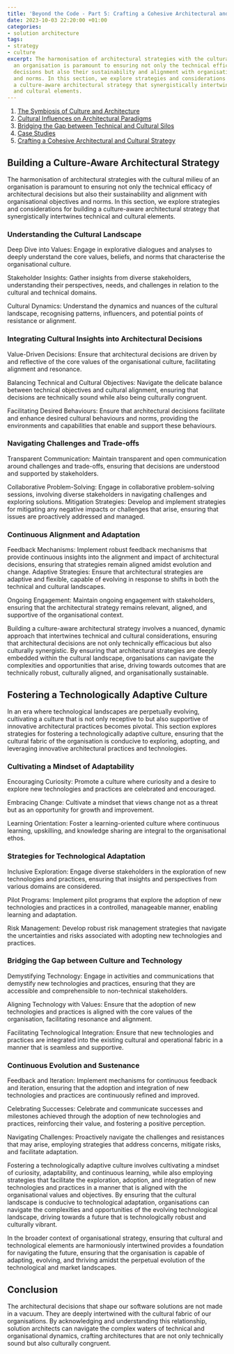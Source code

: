 ```yaml
---
title: 'Beyond the Code - Part 5: Crafting a Cohesive Architectural and Cultural Strategy'
date: 2023-10-03 22:20:00 +01:00
categories:
- solution architecture
tags:
- strategy
- culture
excerpt: The harmonisation of architectural strategies with the cultural milieu of
  an organisation is paramount to ensuring not only the technical efficacy of architectural
  decisions but also their sustainability and alignment with organisational objectives
  and norms. In this section, we explore strategies and considerations for building
  a culture-aware architectural strategy that synergistically intertwines technical
  and cultural elements.
---
```


1. [The Symbiosis of Culture and Architecture](https://lord.technology/2023/10/03/beyond-the-code-the-unseen-influence-of-organisational-culture-on-architectural-decisions-part-1-the-symbiosis-of-culture-and-architecture.html)
2. [Cultural Influences on Architectural Paradigms](https://lord.technology/2023/10/03/beyond-the-code-the-unseen-influence-of-organisational-culture-on-architectural-decisions-part-2-cultural-influences-on-architectural-paradigms.html)
3. [Bridging the Gap between Technical and Cultural Silos](https://lord.technology/2023/10/03/beyond-the-code-the-unseen-influence-of-organisational-culture-on-architectural-decisions-part-3-bridging-the-gap-between-technical-and-cultural-silos.html)
4. [Case Studies](https://lord.technology/2023/10/03/beyond-the-code-the-unseen-influence-of-organisational-culture-on-architectural-decisions-part-4-case-studies.html)
5. [Crafting a Cohesive Architectural and Cultural Strategy](https://lord.technology/2023/10/03/beyond-the-code-the-unseen-influence-of-organisational-culture-on-architectural-decisions-part-5-crafting-a-cohesive-architectural-and-cultural-strategy.html)

## Building a Culture-Aware Architectural Strategy

The harmonisation of architectural strategies with the cultural milieu of an organisation is paramount to ensuring not only the technical efficacy of architectural decisions but also their sustainability and alignment with organisational objectives and norms. In this section, we explore strategies and considerations for building a culture-aware architectural strategy that synergistically intertwines technical and cultural elements.

### Understanding the Cultural Landscape

Deep Dive into Values: Engage in explorative dialogues and analyses to deeply understand the core values, beliefs, and norms that characterise the organisational culture.

Stakeholder Insights: Gather insights from diverse stakeholders, understanding their perspectives, needs, and challenges in relation to the cultural and technical domains.

Cultural Dynamics: Understand the dynamics and nuances of the cultural landscape, recognising patterns, influencers, and potential points of resistance or alignment.

### Integrating Cultural Insights into Architectural Decisions

Value-Driven Decisions: Ensure that architectural decisions are driven by and reflective of the core values of the organisational culture, facilitating alignment and resonance.

Balancing Technical and Cultural Objectives: Navigate the delicate balance between technical objectives and cultural alignment, ensuring that decisions are technically sound while also being culturally congruent.

Facilitating Desired Behaviours: Ensure that architectural decisions facilitate and enhance desired cultural behaviours and norms, providing the environments and capabilities that enable and support these behaviours.

### Navigating Challenges and Trade-offs

Transparent Communication: Maintain transparent and open communication around challenges and trade-offs, ensuring that decisions are understood and supported by stakeholders.

Collaborative Problem-Solving: Engage in collaborative problem-solving sessions, involving diverse stakeholders in navigating challenges and exploring solutions.
Mitigation Strategies: Develop and implement strategies for mitigating any negative impacts or challenges that arise, ensuring that issues are proactively addressed and managed.

### Continuous Alignment and Adaptation

Feedback Mechanisms: Implement robust feedback mechanisms that provide continuous insights into the alignment and impact of architectural decisions, ensuring that strategies remain aligned amidst evolution and change.
Adaptive Strategies: Ensure that architectural strategies are adaptive and flexible, capable of evolving in response to shifts in both the technical and cultural landscapes.

Ongoing Engagement: Maintain ongoing engagement with stakeholders, ensuring that the architectural strategy remains relevant, aligned, and supportive of the organisational context.

Building a culture-aware architectural strategy involves a nuanced, dynamic approach that intertwines technical and cultural considerations, ensuring that architectural decisions are not only technically efficacious but also culturally synergistic. By ensuring that architectural strategies are deeply embedded within the cultural landscape, organisations can navigate the complexities and opportunities that arise, driving towards outcomes that are technically robust, culturally aligned, and organisationally sustainable.

## Fostering a Technologically Adaptive Culture

In an era where technological landscapes are perpetually evolving, cultivating a culture that is not only receptive to but also supportive of innovative architectural practices becomes pivotal. This section explores strategies for fostering a technologically adaptive culture, ensuring that the cultural fabric of the organisation is conducive to exploring, adopting, and leveraging innovative architectural practices and technologies.

### Cultivating a Mindset of Adaptability

Encouraging Curiosity: Promote a culture where curiosity and a desire to explore new technologies and practices are celebrated and encouraged.

Embracing Change: Cultivate a mindset that views change not as a threat but as an opportunity for growth and improvement.

Learning Orientation: Foster a learning-oriented culture where continuous learning, upskilling, and knowledge sharing are integral to the organisational ethos.

### Strategies for Technological Adaptation

Inclusive Exploration: Engage diverse stakeholders in the exploration of new technologies and practices, ensuring that insights and perspectives from various domains are considered.

Pilot Programs: Implement pilot programs that explore the adoption of new technologies and practices in a controlled, manageable manner, enabling learning and adaptation.

Risk Management: Develop robust risk management strategies that navigate the uncertainties and risks associated with adopting new technologies and practices.

### Bridging the Gap between Culture and Technology

Demystifying Technology: Engage in activities and communications that demystify new technologies and practices, ensuring that they are accessible and comprehensible to non-technical stakeholders.

Aligning Technology with Values: Ensure that the adoption of new technologies and practices is aligned with the core values of the organisation, facilitating resonance and alignment.

Facilitating Technological Integration: Ensure that new technologies and practices are integrated into the existing cultural and operational fabric in a manner that is seamless and supportive.

### Continuous Evolution and Sustenance

Feedback and Iteration: Implement mechanisms for continuous feedback and iteration, ensuring that the adoption and integration of new technologies and practices are continuously refined and improved.

Celebrating Successes: Celebrate and communicate successes and milestones achieved through the adoption of new technologies and practices, reinforcing their value, and fostering a positive perception.

Navigating Challenges: Proactively navigate the challenges and resistances that may arise, employing strategies that address concerns, mitigate risks, and facilitate adaptation.

Fostering a technologically adaptive culture involves cultivating a mindset of curiosity, adaptability, and continuous learning, while also employing strategies that facilitate the exploration, adoption, and integration of new technologies and practices in a manner that is aligned with the organisational values and objectives. By ensuring that the cultural landscape is conducive to technological adaptation, organisations can navigate the complexities and opportunities of the evolving technological landscape, driving towards a future that is technologically robust and culturally vibrant.

In the broader context of organisational strategy, ensuring that cultural and technological elements are harmoniously intertwined provides a foundation for navigating the future, ensuring that the organisation is capable of adapting, evolving, and thriving amidst the perpetual evolution of the technological and market landscapes.

## Conclusion

The architectural decisions that shape our software solutions are not made in a vacuum. They are deeply intertwined with the cultural fabric of our organisations. By acknowledging and understanding this relationship, solution architects can navigate the complex waters of technical and organisational dynamics, crafting architectures that are not only technically sound but also culturally congruent.